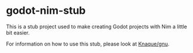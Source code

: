 # godot-nim-stub

This is a stub project used to make creating Godot projects with Nim a little bit easier.

For information on how to use this stub, please look at [Knaque/gnu](https://github.com/knaque/gnu).